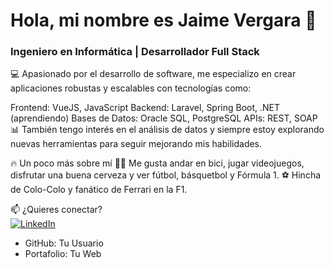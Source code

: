 # Hola, mi nombre es Jaime Vergara 👋
### Ingeniero en Informática | Desarrollador Full Stack

💻 Apasionado por el desarrollo de software, me especializo en crear aplicaciones robustas y escalables con tecnologías como:

Frontend: VueJS, JavaScript
Backend: Laravel, Spring Boot, .NET (aprendiendo)
Bases de Datos: Oracle SQL, PostgreSQL
APIs: REST, SOAP
📊 También tengo interés en el análisis de datos y siempre estoy explorando nuevas herramientas para seguir mejorando mis habilidades.

🔥 Un poco más sobre mí
🚴‍♂️ Me gusta andar en bici, jugar videojuegos, disfrutar una buena cerveza y ver fútbol, básquetbol y Fórmula 1.
⚽ Hincha de Colo-Colo y fanático de Ferrari en la F1.

📫 ¿Quieres conectar?
<br>
[![LinkedIn](https://img.shields.io/badge/LinkedIn-Jaime%20Vergara-0077B5?style=for-the-badge&logo=linkedin&logoColor=white&labelColor=101010)](https://www.linkedin.com/in/jaimevergarap)
- GitHub: Tu Usuario
- Portafolio: Tu Web
